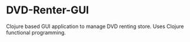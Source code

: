 # DVD-Renter-GUI
Clojure based GUI application to manage DVD renting store. Uses Clojure functional programming.
